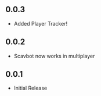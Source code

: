 ## 0.0.3
- Added Player Tracker!

## 0.0.2
- Scavbot now works in multiplayer

## 0.0.1
- Initial Release